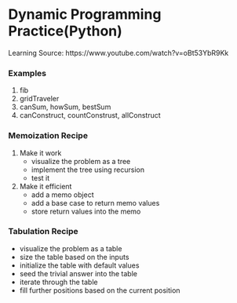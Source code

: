 <h1>Dynamic Programming Practice(Python)</h1>
Learning Source: https://www.youtube.com/watch?v=oBt53YbR9Kk

<h3>Examples</h3>
<ol>
<li>fib</li>
<li>gridTraveler</li>
<li>canSum, howSum, bestSum</li>
<li>canConstruct, countConstrust, allConstruct</li>
</ol>

<h3>Memoization Recipe</h2>
<ol>
  <li>
    Make it work
    <ul>
      <li>visualize the problem as a tree</li>
      <li>implement the tree using recursion</li>
      <li>test it</li>
    </ul>
  </li>
  <li>
    Make it efficient
    <ul>
      <li>add a memo object</li>
      <li>add a base case to return memo values</li>
      <li>store return values into the memo</li>
    </ul>
  </li>
</ol>

<h3>Tabulation Recipe</h2>
    <ul>
      <li>visualize the problem as a table</li>
      <li>size the table based on the inputs</li>
      <li>initialize the table with default values</li>
      <li>seed the trivial answer into the table</li>
      <li>iterate through the table</li>
      <li>fill further positions based on the current position</li>
    </ul>
